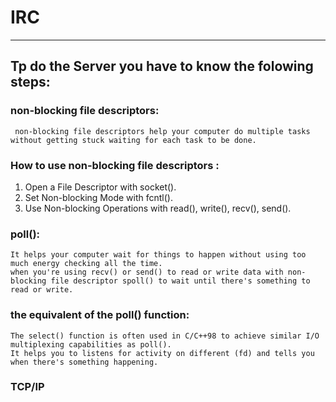# IRC
_____________________________________________________________________________________________

## Tp do the Server you have to know the folowing steps:

 ### non-blocking file descriptors:
     non-blocking file descriptors help your computer do multiple tasks without getting stuck waiting for each task to be done.

### How to use non-blocking file descriptors :
1) Open a File Descriptor with socket().
2) Set Non-blocking Mode with fcntl().
3) Use Non-blocking Operations with read(), write(), recv(), send().

### poll():
    It helps your computer wait for things to happen without using too much energy checking all the time.
    when you're using recv() or send() to read or write data with non-blocking file descriptor spoll() to wait until there's something to read or write.

### the equivalent of the poll() function:
    The select() function is often used in C/C++98 to achieve similar I/O multiplexing capabilities as poll().
    It helps you to listens for activity on different (fd) and tells you when there's something happening.

### TCP/IP
